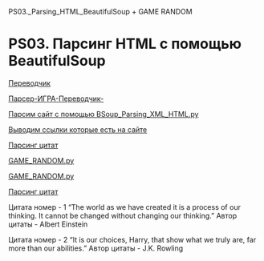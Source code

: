 PS03._Parsing_HTML_BeautifulSoup + GAME RANDOM
# PS03. Парсинг HTML с помощью BeautifulSoup

[Переводчик](1_PEREVOD_RU.py)

[Парсер-ИГРА-Переводчик-](DZw_PS03_deep_translator_RU_GAME.py)

[Парсим сайт с помощью BSoup_Parsing_XML_HTML.py](BSoup1_Parsing_XML_HTML.py)

[Выводим ссылки которые есть на сайте](BSoup2_Parsing_ssilok_sayita.py)

[Парсинг цитат](BSoup3_Parsing_Citat_saita_code_list.py)

[GAME_RANDOM.py](BSoup4_Parsing_GAME_RANDOM.py)

[GAME_RANDOM.py](BSoup4_Parsing_GAME_RANDOM.py)

[Парсинг цитат](BSoup3_Parsing_Citat_saita_code_list.py)

Цитата номер - 1
“The world as we have created it is a process of our thinking. It cannot be changed without changing our thinking.”
Автор цитаты - Albert Einstein

Цитата номер - 2
“It is our choices, Harry, that show what we truly are, far more than our abilities.”
Автор цитаты - J.K. Rowling
